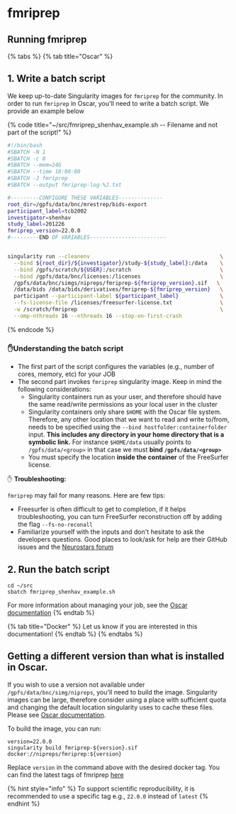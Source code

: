 # fmriprep

## Running fmriprep

{% tabs %}
{% tab title="Oscar" %}
## 1. Write a batch script

We keep up-to-date Singularity images for `fmriprep` for the community. In order to run `fmriprep` in Oscar, you'll need to write a batch script. We provide an example below

{% code title="~/src/fmriprep_shenhav_example.sh -- Filename and not part of the script!" %}
```bash
#!/bin/bash
#SBATCH -N 1
#SBATCH -c 8
#SBATCH --mem=24G
#SBATCH --time 18:00:00
#SBATCH -J fmriprep
#SBATCH --output fmriprep-log-%J.txt

#---------CONFIGURE THESE VARIABLES--------------
root_dir=/gpfs/data/bnc/mrestrep/bids-export
participant_label=tcb2002
investigator=shenhav
study_label=201226
fmriprep_version=22.0.0
#---------END OF VARIABLES------------------------


singularity run --cleanenv                                         \
  --bind ${root_dir}/${investigator}/study-${study_label}:/data    \
  --bind /gpfs/scratch/${USER}:/scratch                            \
  --bind /gpfs/data/bnc/licenses:/licenses                         \
  /gpfs/data/bnc/simgs/nipreps/fmriprep-${fmriprep_version}.sif   \
  /data/bids /data/bids/derivatives/fmriprep-${fmriprep_version}   \
  participant --participant-label ${participant_label}             \
  --fs-license-file /licenses/freesurfer-license.txt               \
  -w /scratch/fmriprep                                             \
  --omp-nthreads 16 --nthreads 16 --stop-on-first-crash


```
{% endcode %}

### ✋Understanding the batch script

* The first part of the script configures the variables (e.g., number of cores, memory, etc) for your JOB
* The second part invokes `fmriprep` singularity image. Keep in mind the following considerations:
  * Singularity containers run as your user, and therefore should have the same read/write permissions as your local user in the cluster
  * Singularity containers only share  `$HOME` with the Oscar file system. Therefore, any other location that we want to read and write to/from, needs to be specified using the `--bind hostfolder:containerfolder` input. **This includes any directory in your home directory that is a symbolic link.** For instance `$HOME/data` usually points to  `/gpfs/data/<group>` in that case we must **bind `/gpfs/data/<group>`**
  * You must specify the location **inside the container** of the FreeSurfer license.

✋ **Troubleshooting:**

`fmriprep` may fail for many reasons. Here are few tips:

* Freesurfer is often difficult to get to completion, if it helps troubleshooting, you can turn FreeSurfer reconstruction off by adding the flag `--fs-no-reconall`
* Familiarize yourself with the inputs and don't hesitate to ask the developers questions. Good places to look/ask for help are their GitHub issues and the [Neurostars forum](https://neurostars.org)

## 2. Run the batch script

```
cd ~/src
sbatch fmriprep_shenhav_example.sh
```

For more information about managing your job, see the [Oscar documentation](https://docs.ccv.brown.edu/oscar/submitting-jobs/managing-jobs)
{% endtab %}

{% tab title="Docker" %}
Let us know if you are interested in this documentation!
{% endtab %}
{% endtabs %}



## Getting a different version than what is installed in Oscar.

If you wish to use a version not available under `/gpfs/data/bnc/simg/nipreps`, you'll need to build the image. Singularity images can be large, therefore consider using a place with sufficient quota and changing the default location singularity uses to cache these files. Please see [Oscar documentation](https://docs.ccv.brown.edu/oscar/singularity-containers/building-images).

To build the image, you can run:

```
version=22.0.0
singularity build fmriprep-${version}.sif docker://nipreps/fmriprep:${version}
```

Replace `version` in the command above with the desired docker tag. You can find the latest tags of fmriprep [here](https://hub.docker.com/r/nipreps/fmriprep/tags)

{% hint style="info" %}
&#x20;To support scientific reproducibility, it is recommended to use a specific tag e.g., `22.0.0` instead of `latest`&#x20;
{% endhint %}
